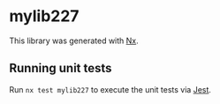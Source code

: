 # mylib227

This library was generated with [Nx](https://nx.dev).

## Running unit tests

Run `nx test mylib227` to execute the unit tests via [Jest](https://jestjs.io).

